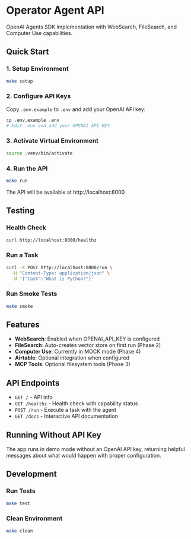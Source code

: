 # Operator Agent API

OpenAI Agents SDK implementation with WebSearch, FileSearch, and Computer Use capabilities.

## Quick Start

### 1. Setup Environment

```bash
make setup
```

### 2. Configure API Keys

Copy `.env.example` to `.env` and add your OpenAI API key:

```bash
cp .env.example .env
# Edit .env and add your OPENAI_API_KEY
```

### 3. Activate Virtual Environment

```bash
source .venv/bin/activate
```

### 4. Run the API

```bash
make run
```

The API will be available at http://localhost:8000

## Testing

### Health Check
```bash
curl http://localhost:8000/healthz
```

### Run a Task
```bash
curl -X POST http://localhost:8000/run \
  -H "Content-Type: application/json" \
  -d '{"task":"What is Python?"}'
```

### Run Smoke Tests
```bash
make smoke
```

## Features

- **WebSearch**: Enabled when OPENAI_API_KEY is configured
- **FileSearch**: Auto-creates vector store on first run (Phase 2)
- **Computer Use**: Currently in MOCK mode (Phase 4)
- **Airtable**: Optional integration when configured
- **MCP Tools**: Optional filesystem tools (Phase 3)

## API Endpoints

- `GET /` - API info
- `GET /healthz` - Health check with capability status
- `POST /run` - Execute a task with the agent
- `GET /docs` - Interactive API documentation

## Running Without API Key

The app runs in demo mode without an OpenAI API key, returning helpful messages about what would happen with proper configuration.

## Development

### Run Tests
```bash
make test
```

### Clean Environment
```bash
make clean
```